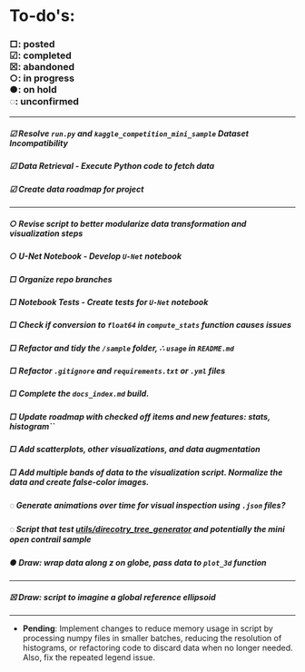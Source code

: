 # To-do's:

### □: posted <br> ☑︎: completed <br> ☒: abandoned <br> ○: in progress <br> ●: on hold <br> ◌: unconfirmed

---

##### ☑︎ Resolve `run.py` and `kaggle_competition_mini_sample` Dataset Incompatibility
##### ☑︎ Data Retrieval - Execute Python code to fetch data
##### ☑︎ Create data roadmap for project

---

##### ○ Revise script to better modularize data transformation and visualization steps
##### ○ U-Net Notebook - Develop `U-Net` notebook

##### □ Organize repo branches
##### □ Notebook Tests - Create tests for `U-Net` notebook
##### □ Check if conversion to `float64` in `compute_stats` function causes issues

##### □ Refactor and tidy the `/sample` folder, ∴  `usage` in `README.md`

##### □ Refactor `.gitignore` and `requirements.txt` or `.yml` files

##### □ Complete the `docs_index.md` build.
##### □ Update roadmap with checked off items and new features: stats, histogram``

##### □ Add scatterplots, other visualizations, and data augmentation

##### □ Add multiple bands of data to the visualization script. Normalize the data  and create false-color  images. 

##### ◌ Generate animations over time for visual inspection using `.json` files?

##### ◌ Script that test [utils/direcotry_tree_generator](https://www.kaggle.com/code/patimejia/utils-directory-tree-generator) and potentially the mini open contrail sample
##### ● Draw: wrap data along z on globe, pass data to `plot_3d` function

---
##### ☒ Draw: script to imagine a global reference ellipsoid

---


- **Pending**: Implement changes to reduce memory usage in script by processing numpy files in smaller batches, reducing the resolution of histograms, or refactoring code to discard data when no longer needed. Also, fix the repeated legend issue.

